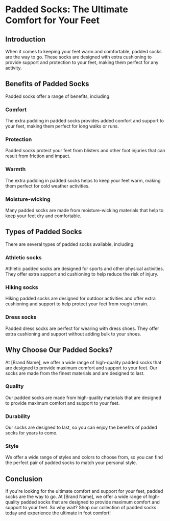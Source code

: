 # Padded Socks: The Ultimate Comfort for Your Feet

## Introduction
When it comes to keeping your feet warm and comfortable, padded socks are the way to go. These socks are designed with extra cushioning to provide support and protection to your feet, making them perfect for any activity.

## Benefits of Padded Socks
Padded socks offer a range of benefits, including:

### Comfort
The extra padding in padded socks provides added comfort and support to your feet, making them perfect for long walks or runs.

### Protection
Padded socks protect your feet from blisters and other foot injuries that can result from friction and impact.

### Warmth
The extra padding in padded socks helps to keep your feet warm, making them perfect for cold weather activities.

### Moisture-wicking
Many padded socks are made from moisture-wicking materials that help to keep your feet dry and comfortable.

## Types of Padded Socks
There are several types of padded socks available, including:

### Athletic socks
Athletic padded socks are designed for sports and other physical activities. They offer extra support and cushioning to help reduce the risk of injury.

### Hiking socks
Hiking padded socks are designed for outdoor activities and offer extra cushioning and support to help protect your feet from rough terrain.

### Dress socks
Padded dress socks are perfect for wearing with dress shoes. They offer extra cushioning and support without adding bulk to your shoes.

## Why Choose Our Padded Socks?
At [Brand Name], we offer a wide range of high-quality padded socks that are designed to provide maximum comfort and support to your feet. Our socks are made from the finest materials and are designed to last.

### Quality
Our padded socks are made from high-quality materials that are designed to provide maximum comfort and support to your feet.

### Durability
Our socks are designed to last, so you can enjoy the benefits of padded socks for years to come.

### Style
We offer a wide range of styles and colors to choose from, so you can find the perfect pair of padded socks to match your personal style.

## Conclusion
If you're looking for the ultimate comfort and support for your feet, padded socks are the way to go. At [Brand Name], we offer a wide range of high-quality padded socks that are designed to provide maximum comfort and support to your feet. So why wait? Shop our collection of padded socks today and experience the ultimate in foot comfort!